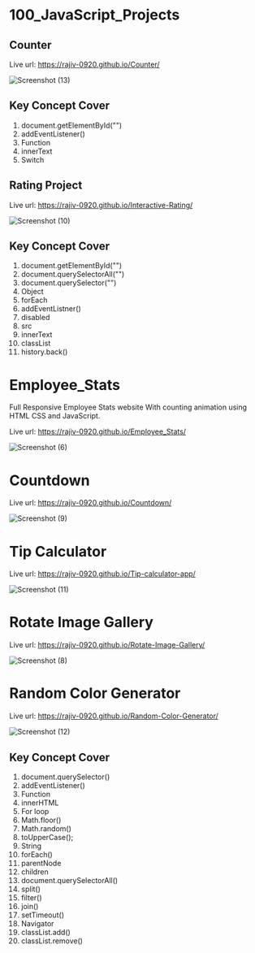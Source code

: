# 100_JavaScript_Projects

## Counter

Live url: https://rajiv-0920.github.io/Counter/

![Screenshot (13)](https://github.com/Rajiv-0920/100_JavaScript_Projects/assets/133740418/43913d3e-be9f-4102-8b63-e122bdec0464)

## Key Concept Cover

1. document.getElementById("")
2. addEventListener()
3. Function
4. innerText
5. Switch

## Rating Project

Live url: https://rajiv-0920.github.io/Interactive-Rating/

![Screenshot (10)](https://github.com/Rajiv-0920/100_JavaScript_Projects/assets/133740418/5c45a08d-e1f4-45ba-a81a-936586e75342)

## Key Concept Cover

1. document.getElementById("")
2. document.querySelectorAll("")
3. document.querySelector("")
4. Object
5. forEach
6. addEventListner()
7. disabled
8. src
9. innerText
10. classList
11. history.back()

# Employee_Stats

Full Responsive Employee Stats website With counting animation using HTML CSS and JavaScript.

Live url: https://rajiv-0920.github.io/Employee_Stats/

![Screenshot (6)](https://github.com/Rajiv-0920/Employee_Stats/assets/133740418/df4645d2-ba8d-478e-a678-3c8874a9a37c)

# Countdown

Live url: https://rajiv-0920.github.io/Countdown/

![Screenshot (9)](https://github.com/Rajiv-0920/Countdown/assets/133740418/ea7501b7-9fa5-4e4f-95ee-a1365fb1c64f)

# Tip Calculator

Live url: https://rajiv-0920.github.io/Tip-calculator-app/

![Screenshot (11)](https://github.com/Rajiv-0920/100_JavaScript_Projects/assets/133740418/3d085270-1118-48a9-b4ff-6c49d2e41ba7)

# Rotate Image Gallery

Live url: https://rajiv-0920.github.io/Rotate-Image-Gallery/

![Screenshot (8)](https://github.com/Rajiv-0920/Rotate-Image-Gallery/assets/133740418/a7f0c442-1c3b-456d-bfa9-d14b21497b2f)

# Random Color Generator

Live url: https://rajiv-0920.github.io/Random-Color-Generator/

![Screenshot (12)](https://github.com/Rajiv-0920/Random-Color-Generator/assets/133740418/f94cf44e-4484-4f08-8e44-e0da2cf35ea2)

## Key Concept Cover

1. document.querySelector()
2. addEventListener()
3. Function
4. innerHTML
5. For loop
6. Math.floor()
7. Math.random()
8. toUpperCase();
9. String
10. forEach()
11. parentNode
12. children
13. document.querySelectorAll()
14. split()
15. filter()
16. join()
17. setTimeout()
18. Navigator
19. classList.add()
20. classList.remove()
